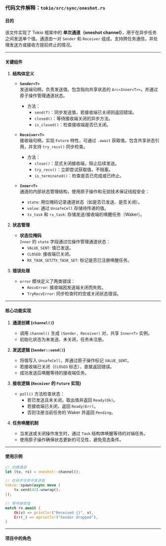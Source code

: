 ### 代码文件解释：`tokio/src/sync/oneshot.rs`

#### **目的**
该文件实现了 Tokio 框架中的 **单次通道（oneshot channel）**，用于在异步任务之间发送单个值。通道由一对 `Sender` 和 `Receiver` 组成，支持跨任务通信，并处理发送方或接收方提前终止的情况。

---

#### **关键组件**

1. **结构体定义**
   - **`Sender<T>`**  
     发送端句柄，负责发送值。包含指向共享状态的 `Arc<Inner<T>>`，并通过原子操作管理通道状态。
     - 方法：
       - `send(T)`：同步发送值，若接收端已关闭则返回错误。
       - `closed()`：等待接收端关闭的异步方法。
       - `is_closed()`：检查接收端是否已关闭。

   - **`Receiver<T>`**  
     接收端句柄，实现 `Future` 特性，可通过 `.await` 获取值。包含共享状态引用，并支持 `try_recv()` 同步检查。
     - 方法：
       - `close()`：显式关闭接收端，阻止后续发送。
       - `try_recv()`：立即尝试获取值，不阻塞。
       - `is_terminated()`：检查是否已完成或已终止。

   - **`Inner<T>`**  
     通道的内部状态管理结构，使用原子操作和无锁技术保证线程安全：
     - `state`: 用位掩码记录通道状态（如是否已发送、是否关闭）。
     - `value`: 通过 `UnsafeCell` 存储待传递的值。
     - `tx_task` 和 `rx_task`: 存储发送/接收端的唤醒任务（Waker）。

2. **状态管理**
   - **状态位掩码**  
     `Inner` 的 `state` 字段通过位操作管理通道状态：
     - `VALUE_SENT`: 值已发送。
     - `CLOSED`: 接收端已关闭。
     - `RX_TASK_SET`/`TX_TASK_SET`: 标记是否已注册唤醒任务。

3. **错误处理**
   - `error` 模块定义了两类错误：
     - `RecvError`: 接收端因发送端关闭而失败。
     - `TryRecvError`: 同步检查时的空或关闭状态错误。

---

#### **核心功能实现**

1. **通道创建 (`channel()`)**
   - 调用 `channel()` 生成 `(Sender, Receiver)` 对，共享 `Inner<T>` 实例。
   - 初始化状态为未发送、未关闭，任务未注册。

2. **发送逻辑 (`Sender::send()`)**
   - 将值写入 `UnsafeCell`，并通过原子操作标记 `VALUE_SENT`。
   - 若接收端已关闭（`CLOSED` 标志），直接返回错误。
   - 成功发送后唤醒等待的接收端任务。

3. **接收逻辑 (`Receiver` 的 `Future` 实现)**
   - `poll()` 方法检查状态：
     - 若已发送且未关闭，取出值并返回 `Ready(Ok)`。
     - 若接收端已关闭，返回 `Ready(Err)`。
     - 否则注册当前任务的 Waker 并返回 `Pending`。

4. **任务唤醒机制**
   - 当发送或关闭操作发生时，通过 `Task` 结构体唤醒等待的对端任务。
   - 使用原子操作确保状态更新的可见性，避免竞态条件。

---

#### **使用示例**
```rust
// 创建通道
let (tx, rx) = oneshot::channel();

// 在异步任务中发送值
tokio::spawn(async move {
    tx.send(42).unwrap();
});

// 等待接收值
match rx.await {
    Ok(v) => println!("Received {}", v),
    Err(_) => eprintln!("Sender dropped"),
}
```

---

#### **项目中的角色**